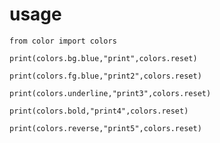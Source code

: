 # usage
`from color import colors`

`print(colors.bg.blue,"print",colors.reset)`

`print(colors.fg.blue,"print2",colors.reset)`

`print(colors.underline,"print3",colors.reset)`

`print(colors.bold,"print4",colors.reset)`

`print(colors.reverse,"print5",colors.reset)`


